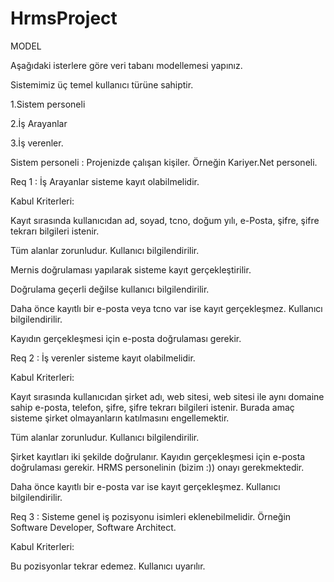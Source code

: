# HrmsProject

MODEL

Aşağıdaki isterlere göre veri tabanı modellemesi yapınız.

Sistemimiz üç temel kullanıcı türüne sahiptir. 


1.Sistem personeli



2.İş Arayanlar



3.İş verenler. 




Sistem personeli : Projenizde çalışan kişiler. Örneğin Kariyer.Net personeli.




Req 1 : İş Arayanlar sisteme kayıt olabilmelidir.



Kabul Kriterleri:

Kayıt sırasında kullanıcıdan ad, soyad, tcno, doğum yılı, e-Posta, şifre, şifre tekrarı bilgileri istenir.


Tüm alanlar zorunludur. Kullanıcı bilgilendirilir.


Mernis doğrulaması yapılarak sisteme kayıt gerçekleştirilir.


Doğrulama geçerli değilse kullanıcı bilgilendirilir.


Daha önce kayıtlı bir e-posta veya tcno var ise kayıt gerçekleşmez. Kullanıcı bilgilendirilir.


Kayıdın gerçekleşmesi için e-posta doğrulaması gerekir.


Req 2 : İş verenler sisteme kayıt olabilmelidir.



Kabul Kriterleri:



Kayıt sırasında kullanıcıdan şirket adı, web sitesi, web sitesi ile aynı domaine sahip e-posta, telefon, şifre, şifre tekrarı bilgileri istenir.
Burada amaç sisteme şirket olmayanların katılmasını engellemektir.


Tüm alanlar zorunludur. Kullanıcı bilgilendirilir.


Şirket kayıtları iki şekilde doğrulanır. Kayıdın gerçekleşmesi için e-posta doğrulaması gerekir. HRMS personelinin (bizim :)) onayı gerekmektedir.


Daha önce kayıtlı bir e-posta var ise kayıt gerçekleşmez. Kullanıcı bilgilendirilir.


Req 3 : Sisteme genel iş pozisyonu isimleri eklenebilmelidir. Örneğin Software Developer, Software Architect.



Kabul Kriterleri:



Bu pozisyonlar tekrar edemez. Kullanıcı uyarılır.

